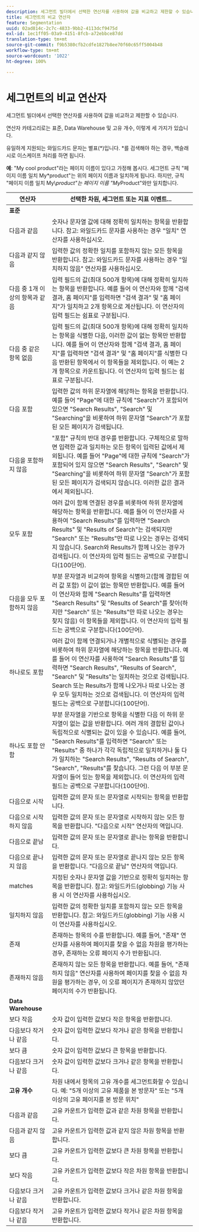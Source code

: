 ```yaml
---
description: 세그먼트 빌더에서 선택한 연산자를 사용하여 값을 비교하고 제한할 수 있습니다.
title: 세그먼트의 비교 연산자
feature: Segmentation
uuid: 02ad814c-2c7c-4833-9bb2-4113dcf9475d
exl-id: 1ec1ff05-03a9-4151-8fcb-a72ebbce87dd
translation-type: tm+mt
source-git-commit: f9b5380cfb2cdfe1827b8ee70f60c65ff5004b48
workflow-type: tm+mt
source-wordcount: '1022'
ht-degree: 100%

---
```


# 세그먼트의 비교 연산자

세그먼트 빌더에서 선택한 연산자를 사용하여 값을 비교하고 제한할 수 있습니다.

연산자 카테고리로는 표준, Data Warehouse 및 고유 개수, 이렇게 세 가지가 있습니다.

유일하게 지원되는 와일드카드 문자는 별표(*)입니다. *를 검색해야 하는 경우, 백슬래시로 이스케이프 처리를 하면 됩니다.

**예**: &quot;My cool product&quot;라는 페이지 이름이 있다고 가정해 봅시다. 세그먼트 규칙 &quot;페이지 이름 일치 My*product&quot;는 위의 페이지 이름과 일치하게 됩니다. 하지만, 규칙 &quot;페이지 이름 일치 My\\*product&quot;는 페이지 이름 &quot;My*Product&quot;와만 일치합니다.

| 연산자 | 선택한 차원, 세그먼트 또는 지표 이벤트... |
|--- |--- |
| **표준** |  |
| 다음과 같음 | 숫자나 문자열 값에 대해 정확히 일치하는 항목을 반환합니다. 참고: 와일드카드 문자를 사용하는 경우 &quot;일치&quot; 연산자를 사용하십시오. |
| 다음과 같지 않음 | 입력한 값의 정확한 일치를 포함하지 않는 모든 항목을 반환합니다.  참고: 와일드카드 문자를 사용하는 경우 &quot;일치하지 않음&quot; 연산자를 사용하십시오. |
| 다음 중 1개 이상의 항목과 같음 | 입력 필드의 값(최대 500개 항목)에 대해 정확히 일치하는 항목을 반환합니다. 예를 들어 이 연산자와 함께 &quot;검색 결과, 홈 페이지&quot;를 입력하면 &quot;검색 결과&quot; 및 &quot;홈 페이지&quot;가 일치하고 2개 항목으로 계산됩니다. 이 연산자의 입력 필드는 쉼표로 구분됩니다. |
| 다음 중 같은 항목 없음 | 입력 필드의 값(최대 500개 항목)에 대해 정확히 일치하는 항목을 식별한 다음, 이러한 값이 없는 항목만 반환합니다. 예를 들어 이 연산자와 함께 &quot;검색 결과, 홈 페이지&quot;를 입력하면 &quot;검색 결과&quot; 및 &quot;홈 페이지&quot;를 식별한 다음 반환된 항목에서 이 항목들을 제외합니다. 이 예는 2개 항목으로 카운트됩니다. 이 연산자의 입력 필드는 쉼표로 구분됩니다. |
| 다음 포함 | 입력한 값의 하위 문자열에 해당하는 항목을 반환합니다. 예를 들어 &quot;Page&quot;에 대한 규칙에 &quot;Search&quot;가 포함되어 있으면 &quot;Search Results&quot;, &quot;Search&quot; 및 &quot;Searching&quot;을 비롯하여 하위 문자열 &quot;Search&quot;가 포함된 모든 페이지가 검색됩니다. |
| 다음을 포함하지 않음 | &quot;포함&quot; 규칙의 반대 경우를 반환합니다. 구체적으로 말하면 입력한 값과 일치하는 모든 항목이 입력된 값에서 제외됩니다. 예를 들어 &quot;Page&quot;에 대한 규칙에 &quot;Search&quot;가 포함되어 있지 않으면 &quot;Search Results&quot;, &quot;Search&quot; 및 &quot;Searching&quot;을 비롯하여 하위 문자열 &quot;Search&quot;가 포함된 모든 페이지가 검색되지 않습니다. 이러한 값은 결과에서 제외됩니다. |
| 모두 포함 | 여러 값이 함께 연결된 경우를 비롯하여 하위 문자열에 해당하는 항목을 반환합니다. 예를 들어 이 연산자를 사용하여 &quot;Search Results&quot;를 입력하면 &quot;Search Results&quot; 및 &quot;Results of Search&quot;는 검색되지만 &quot;Search&quot; 또는 &quot;Results&quot;만 따로 나오는 경우는 검색되지 않습니다. Search와 Results가 함께 나오는 경우가 검색됩니다. 이 연산자의 입력 필드는 공백으로 구분합니다(100단어). |
| 다음을 모두 포함하지 않음 | 부분 문자열과 비교하여 항목을 식별하고(함께 결합된 여러 값 포함) 이 값이 없는 항목만 반환합니다. 예를 들어 이 연산자와 함께 &quot;Search Results&quot;를 입력하면 &quot;Search Results&quot; 및 &quot;Results of Search&quot;를 찾아(하지만 &quot;Search&quot; 또는 &quot;Results&quot;만 따로 나오는 경우는 찾지 않음) 이 항목들을 제외합니다. 이 연산자의 입력 필드는 공백으로 구분합니다(100단어). |
| 하나로도 포함 | 여러 값이 함께 연결되거나 개별적으로 식별되는 경우를 비롯하여 하위 문자열에 해당하는 항목을 반환합니다. 예를 들어 이 연산자를 사용하여 &quot;Search Results&quot;를 입력하면 &quot;Search Results&quot;, &quot;Results of Search&quot;, &quot;Search&quot; 및 &quot;Results&quot;는 일치하는 것으로 검색됩니다. Search 또는 Results가 함께 나오거나 따로 나오는 경우 모두 일치하는 것으로 검색됩니다. 이 연산자의 입력 필드는 공백으로 구분합니다(100단어). |
| 하나도 포함 안 함 | 부분 문자열을 기반으로 항목을 식별한 다음 이 하위 문자열이 없는 값을 반환합니다. 여러 개의 결합된 값이나 독립적으로 식별되는 값이 있을 수 있습니다. 예를 들어, &quot;Search Results&quot;를 입력하면 &quot;Search&quot; 또는 &quot;Results&quot; 중 하나가 각각 독립적으로 일치하거나 둘 다가 일치하는 &quot;Search Results&quot;, &quot;Results of Search&quot;, &quot;Search&quot;, &quot;Results&quot;를 찾습니다. 그런 다음 이 부분 문자열이 들어 있는 항목을 제외합니다. 이 연산자의 입력 필드는 공백으로 구분합니다(100단어). |
| 다음으로 시작 | 입력한 값의 문자 또는 문자열로 시작되는 항목을 반환합니다. |
| 다음으로 시작하지 않음 | 입력한 값의 문자 또는 문자열로 시작하지 않는 모든 항목을 반환합니다. &quot;다음으로 시작&quot; 연산자의 역입니다. |
| 다음으로 끝남 | 입력한 값의 문자 또는 문자열로 끝나는 항목을 반환합니다. |
| 다음으로 끝나지 않음 | 입력한 값의 문자 또는 문자열로 끝나지 않는 모든 항목을 반환합니다. &quot;다음으로 끝남&quot; 연산자의 역입니다. |
| matches | 지정된 숫자나 문자열 값을 기반으로 정확히 일치하는 항목을 반환합니다. 참고: 와일드카드(globbing) 기능 사용 시 이 연산자를 사용하십시오. |
| 일치하지 않음 | 입력한 값의 정확한 일치를 포함하지 않는 모든 항목을 반환합니다. 참고: 와일드카드(globbing) 기능 사용 시 이 연산자를 사용하십시오. |
| 존재 | 존재하는 항목의 수를 반환합니다. 예를 들어, &quot;존재&quot; 연산자를 사용하여 페이지를 찾을 수 없음 차원을 평가하는 경우, 존재하는 오류 페이지 수가 반환됩니다. |
| 존재하지 않음 | 존재하지 않는 모든 항목을 반환합니다. 예를 들어, &quot;존재하지 않음&quot; 연산자를 사용하여 페이지를 찾을 수 없음 차원을 평가하는 경우, 이 오류 페이지가 존재하지 않았던 페이지의 수가 반환됩니다. |
| **Data Warehouse** |  |
| 보다 작음 | 숫자 값이 입력한 값보다 작은 항목을 반환합니다. |
| 다음보다 작거나 같음 | 숫자 값이 입력한 값보다 작거나 같은 항목을 반환합니다. |
| 보다 큼 | 숫자 값이 입력한 값보다 큰 항목을 반환합니다. |
| 다음보다 크거나 같음 | 숫자 값이 입력한 값보다 크거나 같은 항목을 반환합니다. |
| **고유 개수** | 차원 내에서 항목의 고유 개수를 세그먼트화할 수 있습니다. 예: &quot;5개 이상의 고유 제품을 본 방문자&quot; 또는 &quot;5개 이상의 고유 페이지를 본 방문 위치&quot; |
| 다음과 같음 | 고유 카운트가 입력한 값과 같은 차원 항목을 반환합니다. |
| 다음과 같지 않음 | 고유 카운트가 입력한 값과 같지 않은 차원 항목을 반환합니다. |
| 보다 큼 | 고유 카운트가 입력한 값보다 큰 차원 항목을 반환합니다. |
| 보다 작음 | 고유 카운트가 입력한 값보다 작은 차원 항목을 반환합니다. |
| 다음보다 크거나 같음 | 고유 카운트가 입력한 값보다 크거나 같은 차원 항목을 반환합니다. |
| 다음보다 작거나 같음 | 고유 카운트가 입력한 값보다 작거나 같은 차원 항목을 반환합니다. |
